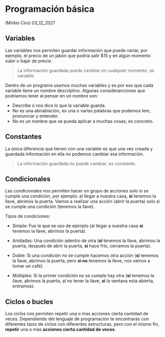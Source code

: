 # Programación básica
(Mirkin Ciro) *03_12_2021* 

## Variables

Las variables nos permiten guardar información que puede variar, por ejemplo, el precio de un jabón que podría salir $15 y en algún momento subir o bajar de precio.

> La información guardada puede cambiar en cualquier momento, es variable.

Dentro de un programa usamos muchas variables y es por eso que cada variable tiene un nombre descriptivo. Algunas consideranciones que podriamos tener al pensar en un nombre son: 

* Describe o nos dice lo que la variable guarda.
* No es una abriabiación, es una o varias palabras que podemos leer, pronunciar y entender.
* No es un nombre que se pueda aplicar a muchas cosas, es concreto.

## Constantes

La única diferencia que tienen con una variable es que una vez creada y guardada información en ella no podemos cambiar esa información.

> La información guardada no puede cambiar, es constante.

## Condicionales

Las condicionales nos permiten hacer un grupo de acciones solo si se cumple una condición, por ejemplo: al llegar a nuestra casa, **si** tenemos la llave, abrimos la puerta. Vamos a realizar una acción (abrir la puerta) solo si se cumple una condición (tenemos la llave).

Tipos de condiciones:

* Simple: Fue la que se uso de ejemplo (al llegar a nuestra casa **si** tenemos la llave, abrimos la puerta).

* Anidadas: Una condición adentro de otra (**si** tenemos la llave, abrimos la puerta, después de abrir la puerta, **si** hace frío, cerramos la puerta). 

* Doble: Si una condición no se cumple hacemos otra acción (**si** tenemos la llave, abrimos la puerta, pero **si no** tenemos la lleve, nos vamos a tomar un café).

* Múltiples: Si la primer condición no se cumple hay otra (**si** tenemos la llave, abrimos la puerta, al no tener la llave, **si** la ventana esta abierta, entramos).

## Ciclos o bucles 

Los ciclos nos permiten repetir una o mas acciones cierta cantidad de veces. Dependiendo del lenguaje de programación te encontrarás con diferentes tipos de ciclos con diferentes estructuras, pero con el mismo fin, **repetir** una o más **acciones cierta cantidad de veces**.
